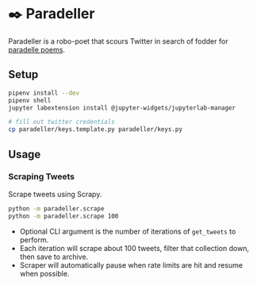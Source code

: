# :black_nib: Paradeller

Paradeller is a robo-poet that scours Twitter in search of fodder for [paradelle poems](http://www.shadowpoetry.com/resources/wip/paradelle.html).

## Setup

```bash
pipenv install --dev
pipenv shell
jupyter labextension install @jupyter-widgets/jupyterlab-manager

# fill out twitter credentials
cp paradeller/keys.template.py paradeller/keys.py
```

## Usage

### Scraping Tweets

Scrape tweets using Scrapy.

```bash
python -m paradeller.scrape
python -m paradeller.scrape 100
```

- Optional CLI argument is the number of iterations of `get_tweets` to perform.
- Each iteration will scrape about 100 tweets, filter that collection down, then save to archive.
- Scraper will automatically pause when rate limits are hit and resume when possible.
